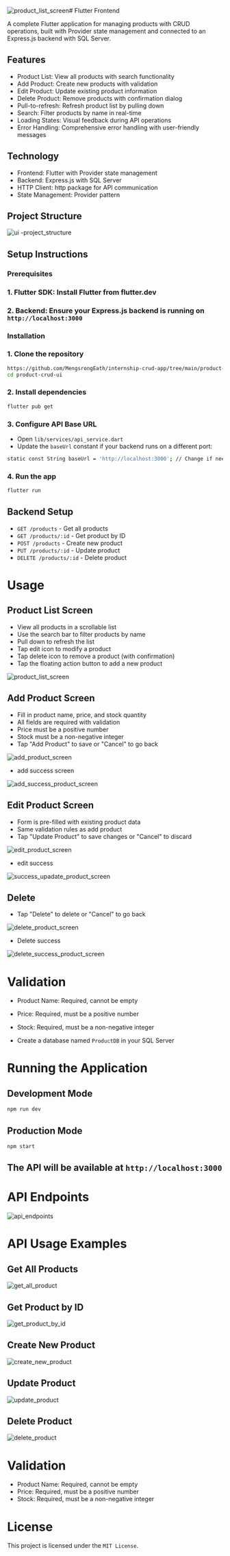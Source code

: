 ![product_list_screen](https://github.com/user-attachments/assets/cb24ddb4-48d7-4955-9379-d1772421e209)# Flutter Frontend

A complete Flutter application for managing products with CRUD operations, built with Provider state management and connected to an Express.js backend with SQL Server.

## Features

- Product List: View all products with search functionality
- Add Product: Create new products with validation
- Edit Product: Update existing product information
- Delete Product: Remove products with confirmation dialog
- Pull-to-refresh: Refresh product list by pulling down
- Search: Filter products by name in real-time
- Loading States: Visual feedback during API operations
- Error Handling: Comprehensive error handling with user-friendly messages

## Technology

- Frontend: Flutter with Provider state management
- Backend: Express.js with SQL Server
- HTTP Client: http package for API communication
- State Management: Provider pattern

## Project Structure

![ui -project_structure](https://github.com/user-attachments/assets/95c25e0e-50d3-4ea0-a692-dfdba5f91263)

## Setup Instructions 

### Prerequisites

### 1. Flutter SDK: Install Flutter from flutter.dev

### 2. Backend: Ensure your Express.js backend is running on `http://localhost:3000`

### Installation

### 1. Clone the repository

``` bash
https://github.com/MengsrongEath/internship-crud-app/tree/main/product-crud-ui
cd product-crud-ui
```

### 2. Install dependencies

``` bash
flutter pub get
```

### 3. Configure API Base URL

- Open `lib/services/api_service.dart`
- Update the `baseUrl` constant if your backend runs on a different port:

``` bash
static const String baseUrl = 'http://localhost:3000'; // Change if needed
```

### 4. Run the app

``` bash
flutter run
```

## Backend Setup

- `GET /products` - Get all products
- `GET /products/:id` - Get product by ID
- `POST /products` - Create new product
- `PUT /products/:id` - Update product
- `DELETE /products/:id` - Delete product

# Usage

## Product List Screen

- View all products in a scrollable list
- Use the search bar to filter products by name
- Pull down to refresh the list
- Tap edit icon to modify a product
- Tap delete icon to remove a product (with confirmation)
- Tap the floating action button to add a new product

![product_list_screen](https://github.com/user-attachments/assets/9474c40e-99b1-4cd0-b44c-cb096b4eb676)

## Add Product Screen

- Fill in product name, price, and stock quantity
- All fields are required with validation
- Price must be a positive number
- Stock must be a non-negative integer
- Tap "Add Product" to save or "Cancel" to go back

![add_product_screen](https://github.com/user-attachments/assets/72f8ca68-499f-4b90-908f-4a944c465a20)

- add success screen

![add_success_product_screen](https://github.com/user-attachments/assets/41cedd3b-4f44-474a-833c-2f5839928d83)

## Edit Product Screen

- Form is pre-filled with existing product data
- Same validation rules as add product
- Tap "Update Product" to save changes or "Cancel" to discard

![edit_product_screen](https://github.com/user-attachments/assets/048dcdf2-66f8-4a1c-8c0e-3b4dce1734f0)

- edit success

![success_upadate_product_screen](https://github.com/user-attachments/assets/1f278490-1993-4387-b0a8-0755a27fe43e)

## Delete

- Tap "Delete" to delete or "Cancel" to go back

![delete_product_screen](https://github.com/user-attachments/assets/a172d01a-9276-4c9f-bbbd-4ed25fcead21)

- Delete success

![delete_success_product_screen](https://github.com/user-attachments/assets/184bad4f-0f75-497b-97cd-da2ac2b4bfc1)


# Validation 

- Product Name: Required, cannot be empty
- Price: Required, must be a positive number
- Stock: Required, must be a non-negative integer



- Create a database named `ProductDB` in your SQL Server

# Running the Application

## Development Mode

``` bash
npm run dev
```

## Production Mode

``` bash
npm start
```

## The API will be available at `http://localhost:3000`

# API Endpoints

![api_endpoints](https://github.com/user-attachments/assets/a6c68e08-6e65-407b-85fc-a2b067b0d9fd)

# API Usage Examples

## Get All Products

![get_all_product](https://github.com/user-attachments/assets/517c38ef-e8f6-49e7-a627-8854d5e7d1ca)

## Get Product by ID

![get_product_by_id](https://github.com/user-attachments/assets/a7a1526f-bfd3-46ad-ab1d-1085ac977e8b)

## Create New Product

![create_new_product](https://github.com/user-attachments/assets/b48641f8-ab35-445d-85bb-74ca394766fb)

## Update Product

![update_product](https://github.com/user-attachments/assets/119801dd-2cad-4cd8-8b52-2b36ddd23446)

## Delete Product

![delete_product](https://github.com/user-attachments/assets/fd0098a1-62a5-4150-8abd-ad92e8476b88)

# Validation

- Product Name: Required, cannot be empty
- Price: Required, must be a positive number
- Stock: Required, must be a non-negative integer

# License

This project is licensed under the `MIT License`.





